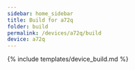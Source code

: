 ```yaml
---
sidebar: home_sidebar
title: Build for a72q
folder: build
permalink: /devices/a72q/build
device: a72q
---
```

{% include templates/device_build.md %}
